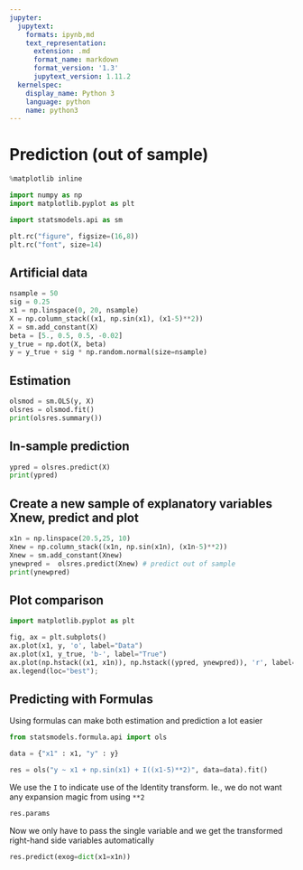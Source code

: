 ```yaml
---
jupyter:
  jupytext:
    formats: ipynb,md
    text_representation:
      extension: .md
      format_name: markdown
      format_version: '1.3'
      jupytext_version: 1.11.2
  kernelspec:
    display_name: Python 3
    language: python
    name: python3
---
```


# Prediction (out of sample)

```python
%matplotlib inline
```

```python
import numpy as np
import matplotlib.pyplot as plt

import statsmodels.api as sm

plt.rc("figure", figsize=(16,8))
plt.rc("font", size=14)
```

## Artificial data

```python
nsample = 50
sig = 0.25
x1 = np.linspace(0, 20, nsample)
X = np.column_stack((x1, np.sin(x1), (x1-5)**2))
X = sm.add_constant(X)
beta = [5., 0.5, 0.5, -0.02]
y_true = np.dot(X, beta)
y = y_true + sig * np.random.normal(size=nsample)
```

## Estimation 

```python
olsmod = sm.OLS(y, X)
olsres = olsmod.fit()
print(olsres.summary())
```

## In-sample prediction

```python
ypred = olsres.predict(X)
print(ypred)
```

## Create a new sample of explanatory variables Xnew, predict and plot

```python
x1n = np.linspace(20.5,25, 10)
Xnew = np.column_stack((x1n, np.sin(x1n), (x1n-5)**2))
Xnew = sm.add_constant(Xnew)
ynewpred =  olsres.predict(Xnew) # predict out of sample
print(ynewpred)
```

## Plot comparison

```python
import matplotlib.pyplot as plt

fig, ax = plt.subplots()
ax.plot(x1, y, 'o', label="Data")
ax.plot(x1, y_true, 'b-', label="True")
ax.plot(np.hstack((x1, x1n)), np.hstack((ypred, ynewpred)), 'r', label="OLS prediction")
ax.legend(loc="best");
```

## Predicting with Formulas


Using formulas can make both estimation and prediction a lot easier

```python
from statsmodels.formula.api import ols

data = {"x1" : x1, "y" : y}

res = ols("y ~ x1 + np.sin(x1) + I((x1-5)**2)", data=data).fit()
```

We use the `I` to indicate use of the Identity transform. Ie., we do not want any expansion magic from using `**2`

```python
res.params
```

Now we only have to pass the single variable and we get the transformed right-hand side variables automatically

```python
res.predict(exog=dict(x1=x1n))
```
